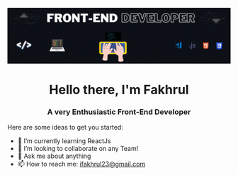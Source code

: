 ![MasterHead](https://raw.githubusercontent.com/fakhrul62/now/main/assets/img/huge.gif)
<h1 align="center">Hello there, I'm Fakhrul</h1>
<h3 align="center">A very Enthusiastic Front-End Developer</h3>


Here are some ideas to get you started:

- 🌱 I’m currently learning ReactJs
- 👯 I’m looking to collaborate on any Team!
- 💬 Ask me about anything
- 📫 How to reach me: ifakhrul23@gmail.com
